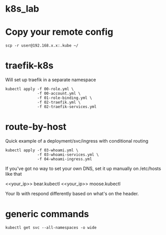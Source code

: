 # k8s_lab


# Copy your remote config 
```shell
scp -r user@192.168.x.x:.kube ~/
```
# traefik-k8s
Will set up traefik in a separate namespace

```shell
kubectl apply -f 00-role.yml \
              -f 00-account.yml \
              -f 01-role-binding.yml \
              -f 02-traefik.yml \
              -f 02-traefik-services.yml
```

# route-by-host
Quick example of a deployment/svc/ingress with conditional routing

```shell
kubectl apply -f 03-whoami.yml \
              -f 03-whoami-services.yml \
              -f 04-whoami-ingress.yml
```
If you've got no way to set your own DNS, set it up manually on /etc/hosts like that

<<your_ip>> bear.kubectl
<<your_ip>> moose.kubectl 

Your lb with respond differently based on what's on the header.



# generic commands
```shell
kubectl get svc --all-namespaces -o wide
```